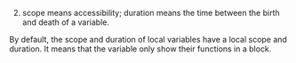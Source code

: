 2) scope means accessibility; duration means the time between the birth
and death of a variable.

By default, the scope and duration of local variables have a local
scope and duration. It means that the variable only show their
functions in a block. 
